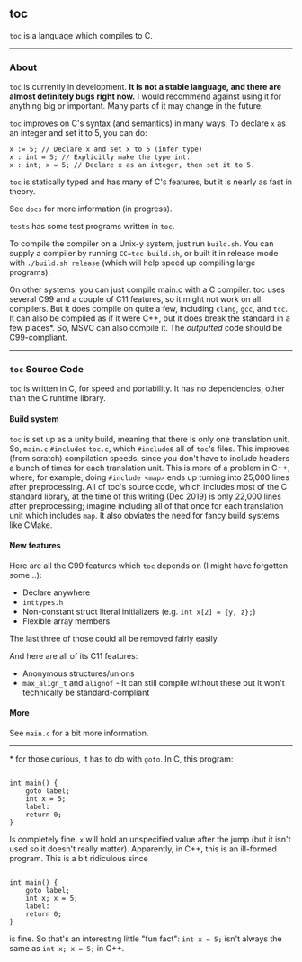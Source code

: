 ## toc

`toc` is a language which compiles to C.

---

### About

`toc` is currently in development. **It is not a stable language,
and there are almost definitely bugs right now.**
I would recommend against using it for anything big or important.
Many parts of it may change in the future.

`toc` improves on C's syntax (and semantics) in many ways,
To declare `x` as an integer and set it to 5,
you can do:

```
x := 5; // Declare x and set x to 5 (infer type)  
x : int = 5; // Explicitly make the type int.  
x : int; x = 5; // Declare x as an integer, then set it to 5.  
```

`toc` is statically typed and has many of C's features, but
it is nearly as fast in theory.
 
See `docs` for more information (in progress).

`tests` has some test programs written in `toc`.

To compile the compiler on a Unix-y system, just run `build.sh`. You can supply a compiler by running `CC=tcc build.sh`, or built it in release mode with `./build.sh release` (which will help speed up compiling large programs). 

On other systems, you can just compile main.c with a C compiler. toc uses several C99 and a couple of C11 features, so it might not work on all compilers. But it does compile on quite a few, including `clang`, `gcc`, and `tcc`. It can also be compiled as if it were C++, but it does break the standard in a few places\*. So, MSVC can also compile it. The *outputted* code should be C99-compliant.

---

### `toc` Source Code

`toc` is written in C, for speed and portability. It has no dependencies, other than the C runtime library.

#### Build system
`toc` is set up as a unity build, meaning that there is only one translation unit. So, `main.c` `#include`s `toc.c`, which `#include`s all of `toc`'s files. This improves (from scratch) compilation speeds, since you don't have to include headers a bunch of times for each translation unit. This is more of a problem in C++, where, for example, doing `#include <map>` ends up turning into 25,000 lines after preprocessing. All of toc's source code, which includes most of the C standard library, at the time of this writing (Dec 2019) is only 22,000 lines after preprocessing; imagine including all of that once for each translation unit which includes `map`. It also obviates the need for fancy build systems like CMake.

#### New features

Here are all the C99 features which `toc` depends on (I might have forgotten some...):

- Declare anywhere
- `inttypes.h`
- Non-constant struct literal initializers (e.g. `int x[2] = {y, z};`)
- Flexible array members

The last three of those could all be removed fairly easily.

And here are all of its C11 features:

- Anonymous structures/unions
- `max_align_t` and `alignof` - It can still compile without these but it won't technically be standard-compliant

#### More

See `main.c` for a bit more information.

---


\* for those curious, it has to do with `goto`. In C, this program:
<pre><code>
int main() {  
	goto label;  
	int x = 5;  
	label:  
	return 0;  
}
</code></pre>
Is completely fine. `x` will hold an unspecified value after the jump (but it isn't used so it doesn't really matter). Apparently, in C++, this is an ill-formed program. This is a bit ridiculous since
<pre><code>
int main() {  
	goto label;  
	int x; x = 5;  
	label:  
	return 0;  
}
</code></pre>
is fine. So that's an interesting little "fun fact": `int x = 5;` isn't always the same as `int x; x = 5;` in C++.
